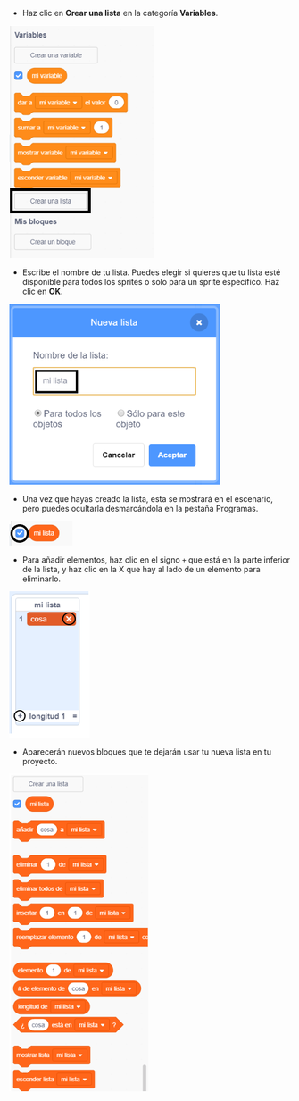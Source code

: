 + Haz clic en **Crear una lista** en la categoría **Variables**.

![Crear una lista](images/make-a-list-annotated.png)

+ Escribe el nombre de tu lista. Puedes elegir si quieres que tu lista esté disponible para todos los sprites o solo para un sprite específico. Haz clic en **OK**.

![Nombre de la lista](images/list-name-annotated.png)

+ Una vez que hayas creado la lista, esta se mostrará en el escenario, pero puedes ocultarla desmarcándola en la pestaña Programas.

![Mostrar / ocultar la lista](images/list-show-hide-annotated.png)

+ Para añadir elementos, haz clic en el signo `+` que está en la parte inferior de la lista, y haz clic en la X que hay al lado de un elemento para eliminarlo.

![Mostrar / ocultar la lista](images/list-add-delete-annotated.png)

+ Aparecerán nuevos bloques que te dejarán usar tu nueva lista en tu proyecto.

![Bloques de la lista](images/list-blocks.png)
